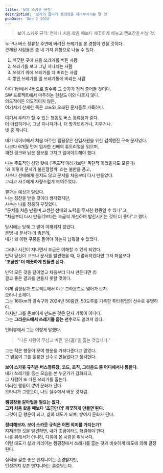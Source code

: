 ```yaml
---
title: '보이 스카웃 규칙'
description: '쓰레기 줍다가 캠핑장을 때려부시지는 말 것'
pubDate: 'Dec 2 2024'
---
```


> 보이 스카웃 규칙: 언제나 처음 왔을 때보다 깨끗하게 해놓고 캠프장을 떠날 것.

누구나 버스 정류장 주변에 버려진 쓰레기를 본 경험이 있을 것이다.   
관계된 사람들은 총 네 가지 유형으로 나눌 수 있다.

1. 깨끗한 곳에 처음 쓰레기를 버린 사람
2. 쓰레기를 보고 그냥 지나치는 사람
3. 쓰레기 위에 쓰레기를 더 버리는 사람
4. 쌓인 쓰레기를 옆 쓰레기통에 버리는 사람  

아마 1번에서 4번으로 갈수록 그 숫자가 점점 줄어들 것이다.  
SW 프로젝트에서 마주하는 현실도 이와 다르지 않다.  
의도적이든 의도적이지 않든,  
여기저기 산재한 죽은 코드와 오래된 문서들로 가득하다.

여기서 우리가 할 수 있는 행동도 버스 정류장과 같다.  
더 더럽히거나, 그냥 지나치거나, 더 망가뜨리거나, 치우거나.  
넷 중 하나다.

내가 네이버에서 처음 마주한 캠핑장은 신입사원을 위한 검색엔진 구축 문서였다.  
나보다 6개월 먼저 입사한 선배의 튜토리얼을 읽으며,  
깨진 링크와 낡은 정보를 고치고 업데이트해야 했다. 

나는 주도적인 성향 탓에 ('주도적'이라기보단 '독단적'이었을지도 모른다)  
'왜 이렇게 문서가 불친절할까' 라는 불만을 품고,  
사수나 선배에게 묻지도 않고 문서를 처음부터 다시 만들었다.  
그리고 사수에게 자랑스럽게 보여주었다.

결과는 예상과 달랐다.  
나는 칭찬을 받을 것이라 생각했지만,  
사수는 나를 정중히 꾸짖었다.  
"문서를 처음 만들며 고생한 선배의 노력을 무시한 행동일 수 있다"고,  
"처음부터 다시 만들기보다는 조금씩 개선하며 발전시키는 것이 더 좋다"고 했다.  

당시에는 당췌 그 말이 이해되지 않았다.  
분명 내 문서가 더 좋은데,  
내가 왜 이런 꾸중을 들어야 하는지 납득할 수 없었다.

그러나 시간이 지나면서 조금은 이해할 수 있게 되었다.  
만약 당신이 코드나 문서를 발견했을 때, 
더렵혀져있다면 그저 처음보다  
**'조금만' 더 깨끗하게 만들면 된다.** 

만약 모든 것을 갈아엎고 처음부터 다시 만든다면 (!)   
결코 좋은 결과를 만들지 못할 것이다.

이제 캠핑장과 프로젝트에서 야구 그라운드로 넘어가 보자.  
오타니 쇼헤이.   
그는 160km의 강속구와 2024년 50홈런, 50도루를 기록한 투타겸업의 선수로 유명하다.  
하지만 그를 돋보이게 만드는 것은 단지 기록이 아니다.  
그는 **그라운드에서 쓰레기를 줍는 선수**로도 알려져 있다.   

인터뷰에서 그는 이렇게 말했다.  
> "다른 사람이 무심코 버린 '운(運)'을 줍는 것입니다."  

그는 작은 행동이 모여 행운을 가져다준다고 믿었다.  
그 믿음이 그를 훌륭한 선수로 만들었다고 생각한다.

**보이 스카웃 규칙은 버스정류장, 코드, 조직, 그라운드 등 어디에서나 통한다.**  
내가 쓰레기를 줍는 모습을 본 누군가가 감화되고,  
그 사람이 또 다른 쓰레기를 줍는다.  
이러한 행동이 쌓여 문화가 된다.   
오타니가 그랬듯이, 나도 실수에서 배운 것처럼.  

**캠핑장을 갈아엎을 필요는 없다.**  
**그저 처음 왔을 때보다 '조금만 더' 깨끗하게 만들면 된다.**  
그것이 곧 행운이 되고, 삶의 태도가 되며, 쌓여서 문화가 된다.  

**정리해보자. 보이 스카웃 규칙은 어떤 의미를 가지는가?**  
지저분한 것을 발견하면, 내가 조금이라도 해결해야 한다.  
나를 위해서가 아니라, 다음에 올 사람을 위해서다.  
이런 태도가 삶과 커리어는 캠핑장에서 쓰레기를 줍는 것과 비슷하게 태도에 의해 결정된다.  

실력을 갖춘 좋은 엔지니어는 존경받지만,  
인성까지 갖춘 엔지니어는 존중받는다.  